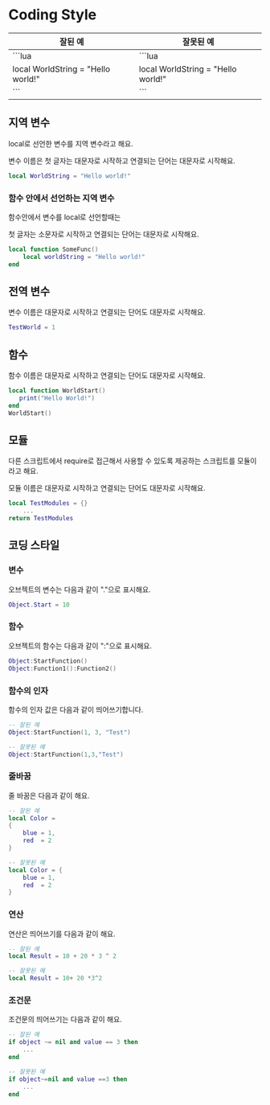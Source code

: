# Coding Style

잘된 예|잘못된 예
---|---
```lua|```lua
local WorldString = "Hello world!"|local WorldString = "Hello world!"
```|```




## 지역 변수

local로 선언한 변수를 지역 변수라고 해요.

변수 이름은 첫 글자는 대문자로 시작하고 연결되는 단어는 대문자로 시작해요.

```lua
local WorldString = "Hello world!"
```



### 함수 안에서 선언하는 지역 변수

함수안에서 변수를 local로 선언할때는

첫 글자는 소문자로 시작하고 연결되는 단어는 대문자로 시작해요.

```lua
local function SomeFunc()
    local worldString = "Hello world!"
end
```



## 전역 변수

변수 이름은 대문자로 시작하고 연결되는 단어도 대문자로 시작해요.

```lua
TestWorld = 1
```



## 함수

함수 이름은 대문자로 시작하고 연결되는 단어도 대문자로 시작해요.

```lua
local function WorldStart()
   print("Hello World!")
end
WorldStart()
```



## 모듈

다른 스크립트에서 require로 접근해서 사용할 수 있도록 제공하는 스크립트를 모듈이라고 해요.

모듈 이름은 대문자로 시작하고 연결되는 단어도 대문자로 시작해요.

```lua
local TestModules = {}
    ...
return TestModules
```



## 코딩 스타일

### 변수

오브젝트의 변수는 다음과 같이 "."으로 표시해요.

```lua
Object.Start = 10
```

### 

### 함수 

오브젝트의 함수는 다음과 같이 ":"으로 표시해요.

```lua
Object:StartFunction()
Object:Function1():Function2()
```



### 함수의 인자 

함수의 인자 값은 다음과 같이 띄어쓰기합니다.

```lua
-- 잘된 예
Object:StartFunction(1, 3, "Test")
```

```lua
-- 잘못된 예
Object:StartFunction(1,3,"Test")
```



### 줄바꿈 

줄 바꿈은 다음과 같이 해요.

```lua
-- 잘된 예
local Color =
{
    blue = 1,
    red  = 2 
}
```

```lua
-- 잘못된 예
local Color = {
    blue = 1,
    red  = 2 
}
```



### 연산 

연산은 띄어쓰기를 다음과 같이 해요.

```lua
-- 잘된 예
local Result = 10 + 20 * 3 ^ 2
```

```lua
-- 잘못된 예
local Result = 10+ 20 *3^2
```



### 조건문 

조건문의 띄어쓰기는 다음과 같이 해요.

```lua
-- 잘된 예
if object ~= nil and value == 3 then
    ...
end
```

```lua
-- 잘못된 예
if object~=nil and value ==3 then
    ...
end
```

